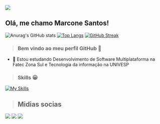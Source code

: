 ![](https://mir-s3-cdn-cf.behance.net/project_modules/fs/81bb4b165684019.640b6038d133e.gif)

## Olá, me chamo Marcone Santos! 

![Anurag's GitHub stats](https://github-readme-stats.vercel.app/api?username=Marcone-Santos1&show_icons=true&theme=transparent)
[![Top Langs](https://github-readme-stats.vercel.app/api/top-langs/?username=Marcone-Santos1&show_icons=true&theme=transparent&layout=compact)](https://github.com/anuraghazra/github-readme-stats)
[![GitHub Streak](https://streak-stats.demolab.com?user=Marcone-Santos1&theme=dark)](https://git.io/streak-stats)
> ### Bem vindo ao meu perfil GitHub 👋

- 🌱 Estou estudando Desenvolvimento de Software Multiplataforma na Fatec Zona Sul e Tecnologia da informação na UNIVESP
  
> ### Skills :grinning:
[![My Skills](https://skillicons.dev/icons?i=php,laravel,js,nodejs,nest,vue,react,python,selenium,linux,aws&perline=10)](https://skillicons.dev) 

> ## Midias socias
<a href="https://instagram.com/marcone231" target="_blank"><img src="https://img.shields.io/badge/-Instagram-%23E4405F?style=for-the-badge&logo=instagram&logoColor=white" target="_blank"></a>
<a href="https://www.linkedin.com/in/marcone-santos-5706831a8" target="_blank"><img src="https://img.shields.io/badge/-LinkedIn-%230077B5?style=for-the-badge&logo=linkedin&logoColor=white" target="_blank"></a>
<a href="mailto:ms5806166@gmail.com"><img src="https://res.cloudinary.com/practicaldev/image/fetch/s--C75QF96b--/c_limit%2Cf_auto%2Cfl_progressive%2Cq_auto%2Cw_880/https://img.shields.io/badge/Gmail-D14836%3Fstyle%3Dfor-the-badge%26logo%3Dgmail%26logoColor%3Dwhite"></a>
